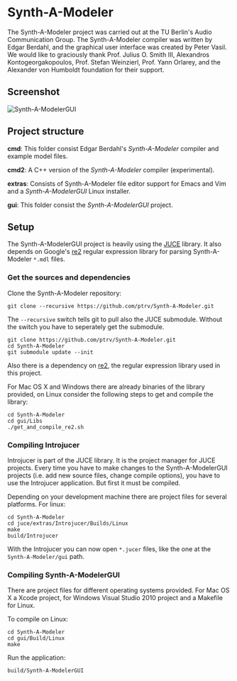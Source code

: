 # Synth-A-Modeler

The Synth-A-Modeler project was carried out at the TU Berlin's Audio
Communication Group. The Synth-A-Modeler compiler was written by Edgar
Berdahl, and the graphical user interface was created by Peter Vasil. We
would like to graciously thank Prof. Julius O. Smith III, Alexandros
Kontogeorgakopoulos, Prof. Stefan Weinzierl, Prof. Yann Orlarey, and the
Alexander von Humboldt foundation for their support.

## Screenshot

![Synth-A-ModelerGUI](https://github.com/ptrv/Synth-A-Modeler/raw/master/screenshot.png
 "Synth-A-ModelerGUI")


## Project structure

**cmd**: This folder consist Edgar Berdahl's *Synth-A-Modeler* compiler
  and example model files.

**cmd2**: A C++ version of the *Synth-A-Modeler* compiler (experimental).

**extras**: Consists of Synth-A-Modeler file editor support for Emacs
  and Vim and a *Synth-A-ModelerGUI* Linux installer.

**gui**: This folder consist the *Synth-A-ModelerGUI* project.

## Setup

The Synth-A-ModelerGUI project is heavily using the [JUCE][1] library.
It also depends on Google's [re2][2] regular expression library for
parsing Synth-A-Modeler `*.mdl` files.

### Get the sources and dependencies

Clone the Synth-A-Modeler repository:

    git clone --recursive https://github.com/ptrv/Synth-A-Modeler.git

The `--recursive` switch tells git to pull also the JUCE submodule.
Without the switch you have to seperately get the submodule.

    git clone https://github.com/ptrv/Synth-A-Modeler.git
    cd Synth-A-Modeler
    git submodule update --init

Also there is a dependency on [re2][2], the regular expression library
used in this project.

For Mac OS X and Windows there are already binaries of the library
provided, on Linux consider the following steps to get and compile the
library:

    cd Synth-A-Modeler
    cd gui/Libs
    ./get_and_compile_re2.sh

### Compiling Introjucer

Introjucer is part of the JUCE library. It is the project manager for
JUCE projects. Every time you have to make changes to the
Synth-A-ModelerGUI projects (i.e. add new source files, change compile
options), you have to use the Introjucer application. But first it must
be compiled.

Depending on your development machine there are project files for several
platforms. For linux:

    cd Synth-A-Modeler
    cd juce/extras/Introjucer/Builds/Linux
    make
    build/Introjucer

With the Introjucer you can now open `*.jucer` files, like the one at the
`Synth-A-Modeler/gui` path.

### Compiling Synth-A-ModelerGUI

There are project files for different operating systems provided. For
Mac OS X a Xcode project, for Windows Visual Studio 2010 project and a
Makefile for Linux.

To compile on Linux:

    cd Synth-A-Modeler
    cd gui/Build/Linux
    make

Run the application:

    build/Synth-A-ModelerGUI


[1]: http://rawmaterialsoftware.com/juce.php
[2]: https://code.google.com/p/re2/
